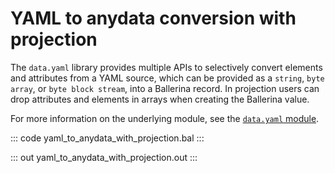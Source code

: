 # YAML to anydata conversion with projection

The `data.yaml` library provides multiple APIs to selectively convert elements and attributes from a YAML source, 
which can be provided as a `string`, `byte array`, or `byte block stream`, into a Ballerina record. 
In projection users can drop attributes and elements in arrays when creating the Ballerina value.

For more information on the underlying module, see the [`data.yaml` module](https://lib.ballerina.io/ballerina/data.yaml/latest/).

::: code yaml_to_anydata_with_projection.bal :::

::: out yaml_to_anydata_with_projection.out :::
